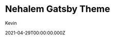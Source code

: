 ---
title: Nehalem Gatsby Theme
github: https://github.com/nehalist/gatsby-theme-nehalem
demo: https://nehalem.netlify.app/
license: null
author: Kevin
author_link: ''
author_twitter: nehalist
date: 2021-04-29T00:00:00.000Z
ssg:
  - Gatsby
cms: null
css: null
category:
  - Blog
description: Nehalem is a Gatsby theme for blogging.
draft: true
publish_date: '2019-07-03T18:18:51Z'
update_date: '2020-07-04T12:24:59Z'
github_star: 170
github_fork: 62
---